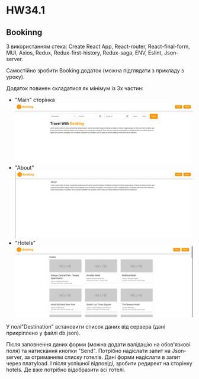 # HW34.1

## Bookinng

З використанням стека: Create React App, React-router, React-final-form, MUI, Axios, Redux, Redux-first-history, Redux-saga, ENV, Eslint, Json-server.

Самостійно зробити Booking додаток (можна підглядати з прикладу з уроку).

Додаток повинен складатися як мінімум із 3х частин:

* "Main" сторінка
![main](./main.jpg)
* "About"
![about](./about.jpg)
* "Hotels"
![list](./list.jpg)

У полі"Destination" встановити список даних від сервера (дані прикріплено у файлі db.json).

Після заповнення даних форми (можна додати валідацію на обов'язкові поля) та натискання кнопки "Send". Потрібно надіслати запит на Json-server, за отриманням списку готелів. Дані форми надіслати в запит через платуload. І після успішної відповіді, зробити редирект на сторінку hotels. Де вже потрібно відобразити всі готелі.